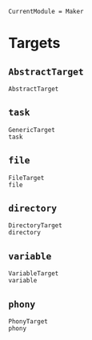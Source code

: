 
```@meta
CurrentModule = Maker
```

# Targets

## `AbstractTarget`

```@docs
AbstractTarget
```

## `task`

```@docs
GenericTarget
task
```

## `file`

```@docs
FileTarget
file
```

## `directory`

```@docs
DirectoryTarget
directory
```

## `variable`

```@docs
VariableTarget
variable
```

## `phony`

```@docs
PhonyTarget
phony
```
